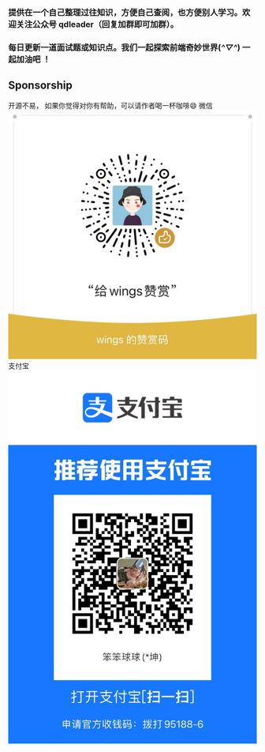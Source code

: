 ### 提供在一个自己整理过往知识，方便自己查阅，也方便别人学习。欢迎关注公众号 qdleader（回复加群即可加群）。
### 每日更新一道面试题或知识点。我们一起探索前端奇妙世界(*^▽^*) 一起加油吧 ！

##  Sponsorship
开源不易，
如果你觉得对你有帮助，可以请作者喝一杯咖啡😄
微信
![赞助渠道 Sponsorship channels](./image/wxPay.jpeg)
支付宝
![赞助渠道 Sponsorship channels](./image/zfbPay.jpeg)

